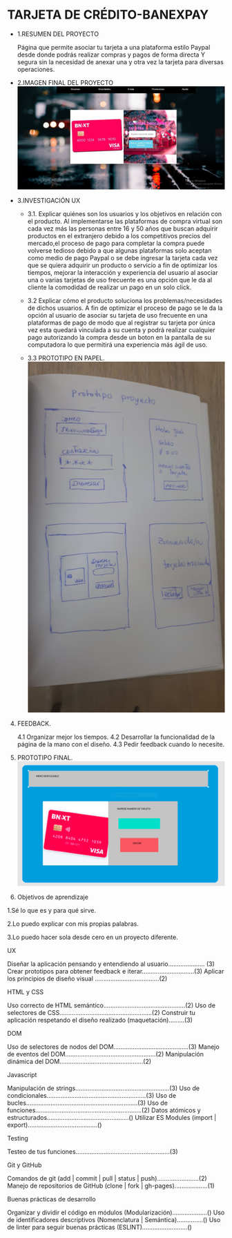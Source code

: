 

# TARJETA DE CRÉDITO-BANEXPAY


* 1.RESUMEN DEL PROYECTO

  Página que permite asociar tu tarjeta a una plataforma estilo Paypal desde donde podrás realizar compras y pagos de forma directa Y segura sin la necesidad de anexar una y otra vez la tarjeta para diversas operaciones.

* 2.IMAGEN FINAL DEL PROYECTO
  ![Pantalla final](proyecto.jpg)

* 3.INVESTIGACIÓN UX

  * 3.1. Explicar quiénes son los usuarios y los objetivos en relación con el
    producto.
  Al implementarse las plataformas de compra virtual son cada vez más las personas entre 16 y 50 años que buscan adquirir productos en el extranjero debido a los competitivos precios del mercado,el proceso de pago para completar la compra puede volverse tedioso debido a que algunas plataformas solo aceptan como medio de pago Paypal o se debe ingresar la tarjeta cada vez que se quiera adquirir un producto o servicio a fin de optimizar los tiempos, mejorar la interacción y experiencia del usuario al asociar una o varias tarjetas de uso frecuente es una opción que le da al cliente la comodidad de realizar un pago en un solo click.

  * 3.2 Explicar cómo el producto soluciona los problemas/necesidades de dichos
    usuarios.
  A fin de optimizar el proceso de pago se le da la opción al usuario de asociar su tarjeta de uso frecuente en una plataformas de pago de modo que al registrar su tarjeta por única vez esta quedará vinculada a su cuenta y podrá realizar cualquier pago autorizando la compra desde un boton en la pantalla de su computadora lo que permitirá una experiencia más ágil de uso.

  * 3.3 PROTOTIPO EN PAPEL.
  ![prototipo en papel](prototipo.jpeg)

4. FEEDBACK.

   4.1 Organizar mejor los tiempos. 
   4.2 Desarrollar la funcionalidad de la página de la mano con el diseño.
   4.3 Pedir feedback cuando lo necesite.


5. PROTOTIPO FINAL.
  ![prototipo final](captura.PNG)


6. Objetivos de aprendizaje

  1.Sé lo que es y para qué sirve.

  2.Lo puedo explicar con mis propias palabras.

  3.Lo puedo hacer sola desde cero en un proyecto diferente.
 

  UX

   Diseñar la aplicación pensando y entendiendo al usuario..................... (3)
   Crear prototipos para obtener feedback e iterar..............................(3)
   Aplicar los principios de diseño visual .....................................(2)

  HTML y CSS

   Uso correcto de HTML semántico...............................................(2)
   Uso de selectores de CSS.....................................................(2)
   Construir tu aplicación respetando el diseño realizado (maquetación).........(3)

  DOM

   Uso de selectores de nodos del DOM...........................................(3)
   Manejo de eventos del DOM....................................................(2)
   Manipulación dinámica del DOM................................................(2)

  Javascript

   Manipulación de strings......................................................(3)
   Uso de condicionales.........................................................(3)
   Uso de bucles................................................................(3)
   Uso de funciones.............................................................(2)
   Datos atómicos y estructurados...............................................()
   Utilizar ES Modules (import | export)........................................()

  Testing

   Testeo de tus funciones......................................................(3)

   
   Git y GitHub

   Comandos de git (add | commit | pull | status | push)........................(2)
   Manejo de repositorios de GitHub (clone | fork | gh-pages)...................(1)

  
  Buenas prácticas de desarrollo

   Organizar y dividir el código en módulos (Modularización)....................()
   Uso de identificadores descriptivos (Nomenclatura | Semántica)...............()
   Uso de linter para seguir buenas prácticas (ESLINT)..........................()

